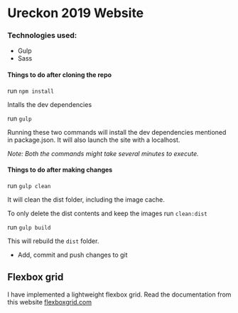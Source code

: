 # Ureckon 2019 Website

### Technologies used:
  - Gulp
  - Sass

#### Things to do after cloning the repo

 run `npm install`

 Intalls the dev dependencies

 run `gulp`

Running these two commands will install the dev dependencies mentioned in package.json. It will also launch the site with a localhost.


*Note: Both the commands might take several minutes to execute.*

#### Things to do after making changes

  run `gulp clean`

  It will clean the dist folder, including the image cache. 
  
  To only delete the dist contents and keep the images run `clean:dist`

  run `gulp build`

  This will rebuild the `dist` folder.

  - Add, commit and push changes to git


## Flexbox grid
I have implemented a lightweight flexbox grid. Read the documentation from this website [flexboxgrid.com](flexboxgrid.com)